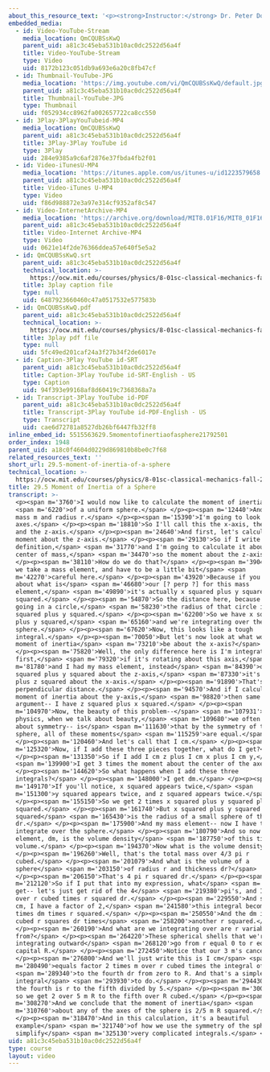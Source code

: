 ```yaml
---
about_this_resource_text: '<p><strong>Instructor:</strong> Dr. Peter Dourmashkin</p>'
embedded_media:
  - id: Video-YouTube-Stream
    media_location: QmCQUBSsKwQ
    parent_uid: a81c3c45eba531b10ac0dc2522d56a4f
    title: Video-YouTube-Stream
    type: Video
    uid: 8172b123c051db9a693e6a20c8fb47cf
  - id: Thumbnail-YouTube-JPG
    media_location: 'https://img.youtube.com/vi/QmCQUBSsKwQ/default.jpg'
    parent_uid: a81c3c45eba531b10ac0dc2522d56a4f
    title: Thumbnail-YouTube-JPG
    type: Thumbnail
    uid: f052934cc8962fa002657722ca8cc550
  - id: 3Play-3PlayYouTubeid-MP4
    media_location: QmCQUBSsKwQ
    parent_uid: a81c3c45eba531b10ac0dc2522d56a4f
    title: 3Play-3Play YouTube id
    type: 3Play
    uid: 284e9385a9c6af2876e37fbda4fb2f01
  - id: Video-iTunesU-MP4
    media_location: 'https://itunes.apple.com/us/itunes-u/id1223579658'
    parent_uid: a81c3c45eba531b10ac0dc2522d56a4f
    title: Video-iTunes U-MP4
    type: Video
    uid: f86d988872e3a97e314cf9352af8c547
  - id: Video-InternetArchive-MP4
    media_location: 'https://archive.org/download/MIT8.01F16/MIT8_01F16_L29DD01_360p.mp4'
    parent_uid: a81c3c45eba531b10ac0dc2522d56a4f
    title: Video-Internet Archive-MP4
    type: Video
    uid: 0621e14f2de76366ddea57e640f5e5a2
  - id: QmCQUBSsKwQ.srt
    parent_uid: a81c3c45eba531b10ac0dc2522d56a4f
    technical_location: >-
      https://ocw.mit.edu/courses/physics/8-01sc-classical-mechanics-fall-2016/week-10-rotational-motion/29.5-moment-of-inertia-of-a-sphere/29.5-moment-of-inertia-of-a-sphere/QmCQUBSsKwQ.srt
    title: 3play caption file
    type: null
    uid: 6487923660460c47a0517532e577583b
  - id: QmCQUBSsKwQ.pdf
    parent_uid: a81c3c45eba531b10ac0dc2522d56a4f
    technical_location: >-
      https://ocw.mit.edu/courses/physics/8-01sc-classical-mechanics-fall-2016/week-10-rotational-motion/29.5-moment-of-inertia-of-a-sphere/29.5-moment-of-inertia-of-a-sphere/QmCQUBSsKwQ.pdf
    title: 3play pdf file
    type: null
    uid: 5fc49ed201caf24a3f27b34f2de6017e
  - id: Caption-3Play YouTube id-SRT
    parent_uid: a81c3c45eba531b10ac0dc2522d56a4f
    title: Caption-3Play YouTube id-SRT-English - US
    type: Caption
    uid: 94f393e99168af8d60419c7368368a7a
  - id: Transcript-3Play YouTube id-PDF
    parent_uid: a81c3c45eba531b10ac0dc2522d56a4f
    title: Transcript-3Play YouTube id-PDF-English - US
    type: Transcript
    uid: cae6d72781a8527db26bf6447fb32ff8
inline_embed_id: 5515563629.5momentofinertiaofasphere21792501
order_index: 1948
parent_uid: a18c0f4604d0229d869810b8be0c7f68
related_resources_text: ''
short_url: 29.5-moment-of-inertia-of-a-sphere
technical_location: >-
  https://ocw.mit.edu/courses/physics/8-01sc-classical-mechanics-fall-2016/week-10-rotational-motion/29.5-moment-of-inertia-of-a-sphere/29.5-moment-of-inertia-of-a-sphere
title: 29.5 Moment of Inertia of a Sphere
transcript: >-
  <p><span m='3760'>I would now like to calculate the moment of inertia</span>
  <span m='6220'>of a uniform sphere.</span> </p><p><span m='12440'>And it has a
  mass m and radius r.</span> </p><p><span m='15390'>I'm going to look at three
  axes.</span> </p><p><span m='18810'>So I'll call this the x-axis, the y-axis,
  and the z-axis.</span> </p><p><span m='24640'>And first, let's calculate the
  moment about the z-axis.</span> </p><p><span m='29130'>So if I write down our
  definition,</span> <span m='31770'>and I'm going to calculate it about the
  center of mass,</span> <span m='34470'>so the moment about the z-axis.</span>
  </p><p><span m='38110'>How do we do that?</span> </p><p><span m='39040'>Well,
  we take a mass element, and have to be a little bit</span> <span
  m='42270'>careful here.</span> </p><p><span m='43920'>Because if you think
  about what is</span> <span m='46680'>our [? perp ?] for this mass
  element,</span> <span m='49890'>it's actually x squared plus y squared,
  squared.</span> </p><p><span m='54870'>So the distance here, because it's
  going in a circle,</span> <span m='58230'>the radius of that circle is x
  squared plus y squared.</span> </p><p><span m='62200'>So we have x squared
  plus y squared,</span> <span m='65160'>and we're integrating over the
  sphere.</span> </p><p><span m='67620'>Now, this looks like a tough
  integral.</span> </p><p><span m='70050'>But let's now look at what would the
  moment of inertia</span> <span m='73210'>be about the x-axis?</span>
  </p><p><span m='75820'>Well, the only difference here is I'm integrating now,
  first,</span> <span m='79320'>if it's rotating about this axis,</span> <span
  m='81780'>and I had my mass element, instead</span> <span m='84390'>of x
  squared plus y squared about the z-axis,</span> <span m='87330'>it's y squared
  plus z squared about the x-axis.</span> </p><p><span m='91890'>That's the
  perpendicular distance.</span> </p><p><span m='94570'>And if I calculate the
  moment of inertia about the y-axis,</span> <span m='98820'>then same
  argument-- I have z squared plus x squared.</span> </p><p><span
  m='104970'>Now, the beauty of this problem--</span> <span m='107931'>and in
  physics, when we talk about beauty,</span> <span m='109680'>we often talk
  about symmetry-- is</span> <span m='111630'>that by the symmetry of the
  sphere, all of these moments</span> <span m='115259'>are equal.</span>
  </p><p><span m='120460'>And let's call that I cm.</span> </p><p><span
  m='125320'>Now, if I add these three pieces together, what do I get?</span>
  </p><p><span m='131350'>So if I add I cm z plus I cm x plus I cm y,</span>
  <span m='139900'>I get 3 times the moment about the center of the axes.</span>
  </p><p><span m='144620'>So what happens when I add these three
  integrals?</span> </p><p><span m='148000'>I get dm.</span> </p><p><span
  m='149170'>If you'll notice, x squared appears twice,</span> <span
  m='151300'>y squared appears twice, and z squared appears twice.</span>
  </p><p><span m='155150'>So we get 2 times x squared plus y squared plus z
  squared.</span> </p><p><span m='161740'>But x squared plus y squared plus z
  squared</span> <span m='165430'>is the radius of a small sphere of thickness
  dr.</span> </p><p><span m='175900'>And my mass element-- now I have to
  integrate over the sphere.</span> </p><p><span m='180790'>And so now our mass
  element, dm, is the volume density</span> <span m='187750'>of this times the
  volume.</span> </p><p><span m='194370'>Now what is the volume density?</span>
  </p><p><span m='196260'>Well, that's the total mass over 4/3 pi r
  cubed.</span> </p><p><span m='201079'>And what is the volume of a
  sphere</span> <span m='203150'>of radius r and thickness dr?</span>
  </p><p><span m='206150'>That's 4 pi r squared dr.</span> </p><p><span
  m='212120'>So if I put that into my expression, what</span> <span m='217220'>I
  get-- let's just get rid of the 4</span> <span m='219380'>pi's, and I get 3m
  over r cubed times r squared dr.</span> </p><p><span m='229550'>And so our 3 I
  cm, I have a factor of 2,</span> <span m='241580'>this integral becomes 2
  times dm times r squared.</span> </p><p><span m='250550'>And the dm is 3m r
  cubed r squares dr times</span> <span m='258200'>another r squared.</span>
  </p><p><span m='260190'>And what are we integrating over are r variable
  from?</span> </p><p><span m='264220'>These spherical shells that we're
  integrating outward</span> <span m='268120'>go from r equal 0 to r equal
  capital R.</span> </p><p><span m='272450'>Notice that our 3 m's cancel.</span>
  </p><p><span m='276800'>And we'll just write this is I cm</span> <span
  m='280490'>equals factor 2 times m over r cubed times the integral of r</span>
  <span m='289340'>to the fourth dr from zero to R. And that's a simple
  integral</span> <span m='293930'>to do.</span> </p><p><span m='294430'>r to
  the fourth is r to the fifth divided by 5.</span> </p><p><span m='300840'>And
  so we get 2 over 5 m R to the fifth over R cubed.</span> </p><p><span
  m='308270'>And we conclude that the moment of inertia</span> <span
  m='310760'>about any of the axes of the sphere is 2/5 m R squared.</span>
  </p><p><span m='318470'>And in this calculation, it's a beautiful
  example</span> <span m='321740'>of how we use the symmetry of the sphere to
  simplify</span> <span m='325130'>very complicated integrals.</span> </p>
uid: a81c3c45eba531b10ac0dc2522d56a4f
type: course
layout: video
---
```

